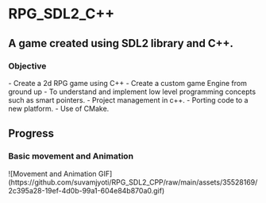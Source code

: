 <h1> RPG_SDL2_C++ </h1>

<h2> A game created using SDL2 library and C++. </h2>

<h3> Objective </h3>
- Create a 2d RPG game using C++
- Create a custom game Engine from ground up
- To understand and implement low level programming concepts such as smart pointers. 
- Project management in c++. 
- Porting code to a new platform. 
- Use of CMake.

<h2> Progress </h2>

<h3> Basic movement and Animation</h3>
![Movement and Animation GIF](https://github.com/suvamjyoti/RPG_SDL2_CPP/raw/main/assets/35528169/2c395a28-19ef-4d0b-99a1-604e84b870a0.gif)

